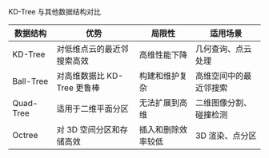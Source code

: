 KD-Tree 与其他数据结构对比

| 数据结构    | 优势                      | 局限性           | 适用场景            |
|-----------|-------------------------- |-----------------|--------------------|
| KD-Tree   | 对低维点云的最近邻搜索高效    | 高维性能下降      | 几何查询、点云处理    |
| Ball-Tree | 对高维数据比 KD-Tree 更鲁棒  | 构建和维护复杂    | 高维空间中的最近邻搜索 |
| Quad-Tree | 适用于二维平面分区           | 无法扩展到高维    | 二维图像分割、碰撞检测 |
| Octree    | 对 3D 空间分区和存储高效     | 插入和删除效率较低 | 3D 渲染、点分区      |
